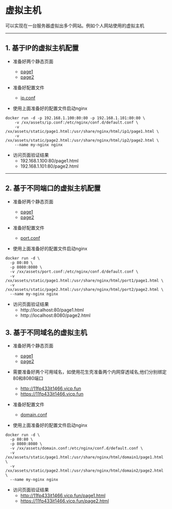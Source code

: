 # 虚拟主机
可以实现在一台服务器虚拟出多个网站。例如个人网站使用的虚拟主机

---

## 1. 基于IP的虚拟主机配置
- 准备好两个静态页面
  - [page1](../assets/static/page1.html)
  - [page2](../assets/static/page2.html)

- 准备好配置文件
  - [ip.conf](../assets/ip.conf)

- 使用上面准备好的配置文件启动nginx

```text
docker run -d -p 192.168.1.100:80:80 -p 192.168.1.101:80:80 \
    -v /xx/assets/ip.conf:/etc/nginx/conf.d/default.conf \
    -v /xx/assets/static/page1.html:/usr/share/nginx/html/ip1/page1.html \
    -v /xx/assets/static/page2.html:/usr/share/nginx/html/ip2/page2.html \
    --name my-nginx nginx
```

- 访问页面验证结果
  - 192.168.1.100:80/page1.html
  - 192.168.1.101:80/page2.html

---

## 2. 基于不同端口的虚拟主机配置
- 准备好两个静态页面
    - [page1](../assets/static/page1.html)
    - [page2](../assets/static/page2.html)

- 准备好配置文件
    - [port.conf](../assets/port.conf)


- 使用上面准备好的配置文件启动nginx

```text
docker run -d \
  -p 80:80 \
  -p 8080:8080 \
  -v /xx/assets/port.conf:/etc/nginx/conf.d/default.conf \
  -v /xx/assets/static/page1.html:/usr/share/nginx/html/port1/page1.html \
  -v /xx/assets/static/page2.html:/usr/share/nginx/html/port2/page2.html \
  --name my-nginx nginx
```

- 访问页面验证结果
    - http://localhost:80/page1.html
    - http://localhost:8080/page2.html

## 3. 基于不同域名的虚拟主机
- 准备好两个静态页面
    - [page1](../assets/static/page1.html)
    - [page2](../assets/static/page2.html)

- 需要准备好两个可用域名，如使用花生壳准备两个内网穿透域名,他们分别绑定80和8080端口
  - http://11fp433it1466.vicp.fun
  - https://11fp433it1466.vicp.fun

- 准备好配置文件
    - [domain.conf](../assets/domain.conf)

- 使用上面准备好的配置文件启动nginx

```text
docker run -d \
  -p 80:80 \
  -p 8080:8080 \
  -v /xx/assets/domain.conf:/etc/nginx/conf.d/default.conf \
  -v /xx/assets/static/page1.html:/usr/share/nginx/html/domain1/page1.html \
  -v /xx/assets/static/page2.html:/usr/share/nginx/html/domain2/page2.html \
  --name my-nginx nginx
```

- 访问页面验证结果
    - http://11fp433it1466.vicp.fun/page1.html
    - https://11fp433it1466.vicp.fun/page2.html
